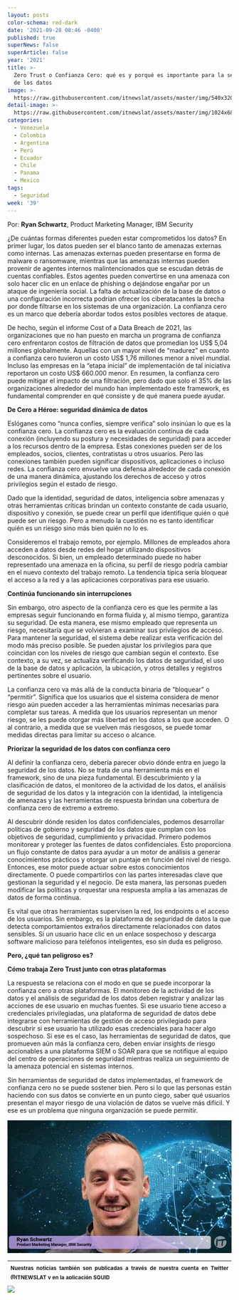 ```yaml
---
layout: posts
color-schema: red-dark
date: '2021-09-28 08:46 -0400'
published: true
superNews: false
superArticle: false
year: '2021'
title: >-
  Zero Trust o Confianza Cero: qué es y porqué es importante para la seguridad
  de los datos
image: >-
  https://raw.githubusercontent.com/itnewslat/assets/master/img/540x320/Ryan-Schwartz-p.jpg
detail-image: >-
  https://raw.githubusercontent.com/itnewslat/assets/master/img/1024x680/Ryan-Schwartz-g.jpg
categories:
  - Venezuela
  - Colombia
  - Argentina
  - Perú
  - Ecuador
  - Chile
  - Panama
  - Mexico
tags:
  - Seguridad
week: '39'
---
```


Por: **Ryan Schwartz**, Product Marketing Manager, IBM Security

¿De cuántas formas diferentes pueden estar comprometidos los datos? En primer lugar, los datos pueden ser el blanco tanto de amenazas externas como internas. Las amenazas externas pueden presentarse en forma de malware o ransomware, mientras que las amenazas internas pueden provenir de agentes internos malintencionados que se escudan detrás de cuentas confiables. Estos agentes pueden convertirse en una amenaza con solo hacer clic en un enlace de phishing o dejándose engañar por un ataque de ingeniería social. La falta de actualización de la base de datos o una configuración incorrecta podrían ofrecer los ciberatacantes la brecha por donde filtrarse en los sistemas de una organización. La confianza cero es un marco que debería abordar todos estos posibles vectores de ataque.

De hecho, según el informe Cost of a Data Breach de 2021, las organizaciones que no han puesto en marcha un programa de confianza cero enfrentaron costos de filtración de datos que promedian los US$ 5,04 millones globalmente. Aquellas con un mayor nivel de “madurez” en cuanto a confianza cero tuvieron un costo US$ 1,76 millones menor a nivel mundial. Incluso las empresas en la “etapa inicial” de implementación de tal iniciativa reportaron un costo US$ 660.000 menor. En resumen, la confianza cero puede mitigar el impacto de una filtración, pero dado que solo el 35% de las organizaciones alrededor del mundo han implementado este framework, es fundamental comprender en qué consiste y de qué manera puede ayudar.

**De Cero a Héroe: seguridad dinámica de datos**

Eslóganes como “nunca confíes, siempre verifica” solo insinúan lo que es la confianza cero. La confianza cero es la evaluación continua de cada conexión (incluyendo su postura y necesidades de seguridad) para acceder a los recursos dentro de la empresa. Estas conexiones pueden ser de los empleados, socios, clientes, contratistas u otros usuarios. Pero las conexiones también pueden significar dispositivos, aplicaciones o incluso redes. La confianza cero envuelve una defensa alrededor de cada conexión de una manera dinámica, ajustando los derechos de acceso y otros privilegios según el estado de riesgo.

Dado que la identidad, seguridad de datos, inteligencia sobre amenazas y otras herramientas críticas brindan un contexto constante de cada usuario, dispositivo y conexión, se puede crear un perfil que identifique quién o qué puede ser un riesgo. Pero a menudo la cuestión no es tanto identificar quién es un riesgo sino más bien quién no lo es.

Consideremos el trabajo remoto, por ejemplo. Millones de empleados ahora acceden a datos desde redes del hogar utilizando dispositivos desconocidos. Si bien, un empleado determinado puede no haber representado una amenaza en la oficina, su perfil de riesgo podría cambiar en el nuevo contexto del trabajo remoto. La tendencia típica sería bloquear el acceso a la red y a las aplicaciones corporativas para ese usuario.

**Continúa funcionando sin interrupciones**

Sin embargo, otro aspecto de la confianza cero es que les permite a las empresas seguir funcionando en forma fluida y, al mismo tiempo, garantiza su seguridad. De esta manera, ese mismo empleado que representa un riesgo, necesitaría que se volvieran a examinar sus privilegios de acceso. Para mantener la seguridad, el sistema debe realizar esta verificación del modo más preciso posible. Se pueden ajustar los privilegios para que coincidan con los niveles de riesgo que cambian según el contexto. Ese contexto, a su vez, se actualiza verificando los datos de seguridad, el uso de la base de datos y aplicación, la ubicación, y otros detalles y registros pertinentes sobre el usuario.

La confianza cero va más allá de la conducta binaria de “bloquear” o “permitir”. Significa que los usuarios que el sistema considera de menor riesgo aún pueden acceder a las herramientas mínimas necesarias para completar sus tareas. A medida que los usuarios representan un menor riesgo, se les puede otorgar más libertad en los datos a los que acceden. O al contrario, a medida que se vuelven más riesgosos, se puede tomar medidas directas para limitar su acceso o alcance.

**Priorizar la seguridad de los datos con confianza cero**

Al definir la confianza cero, debería parecer obvio dónde entra en juego la seguridad de los datos. No se trata de una herramienta más en el framework, sino de una pieza fundamental. El descubrimiento y la clasificación de datos, el monitoreo de la actividad de los datos, el análisis de seguridad de los datos y la integración con la identidad, la inteligencia de amenazas y las herramientas de respuesta brindan una cobertura de confianza cero de extremo a extremo.

Al descubrir dónde residen los datos confidenciales, podemos desarrollar políticas de gobierno y seguridad de los datos que cumplan con los objetivos de seguridad, cumplimiento y privacidad. Primero podemos monitorear y proteger las fuentes de datos confidenciales. Esto proporciona un flujo constante de datos para ayudar a un motor de análisis a generar conocimientos prácticos y otorgar un puntaje en función del nivel de riesgo. Entonces, ese motor puede actuar sobre estos conocimientos directamente. O puede compartirlos con las partes interesadas clave que gestionan la seguridad y el negocio. De esta manera, las personas pueden modificar las políticas y orquestar una respuesta amplia a las amenazas de datos de forma continua.

Es vital que otras herramientas supervisen la red, los endpoints o el acceso de los usuarios. Sin embargo, es la plataforma de seguridad de datos la que detecta comportamientos extraños directamente relacionados con datos sensibles. Si un usuario hace clic en un enlace sospechoso y descarga software malicioso para teléfonos inteligentes, eso sin duda es peligroso.

**Pero, ¿qué tan peligroso es?**

**Cómo trabaja Zero Trust junto con otras plataformas**

La respuesta se relaciona con el modo en que se puede incorporar la confianza cero a otras plataformas. El monitoreo de la actividad de los datos y el análisis de seguridad de los datos deben registrar y analizar las acciones de ese usuario en muchas fuentes. Si ese usuario tiene acceso a credenciales privilegiadas, una plataforma de seguridad de datos debe integrarse con herramientas de gestión de acceso privilegiado para descubrir si ese usuario ha utilizado esas credenciales para hacer algo sospechoso. Si ese es el caso, las herramientas de seguridad de datos, que promueven aún más la confianza cero, deben enviar insights de riesgo accionables a una plataforma SIEM o SOAR para que se notifique al equipo del centro de operaciones de seguridad mientras realiza un seguimiento de la amenaza potencial en sistemas internos.

Sin herramientas de seguridad de datos implementadas, el framework de confianza cero no se puede sostener bien. Pero si lo que las personas están haciendo con sus datos se convierte en un punto ciego, saber qué usuarios presentan el mayor riesgo de una violación de datos se vuelve más difícil. Y ese es un problema que ninguna organización se puede permitir.

![](https://raw.githubusercontent.com/itnewslat/assets/master/img/540x320/Ryan-Schwartz-p.jpg)

<table style="height: 42px;" width="569">
<tbody>
<tr>
<td style="text-align: justify;"><sub><strong>Nuestras noticias también son publicadas a través de nuestra cuenta en Twitter <a href="https://twitter.com/itnewslat?lang=es">@ITNEWSLAT</a> y en la aplicación <a href="https://squidapp.co/en/">SQUID</a></strong></sub></td>
</tr>
</tbody>
</table>

<img src="https://tracker.metricool.com/c3po.jpg?hash=56f88a41e39ab42c063cc51676587a04"/>
